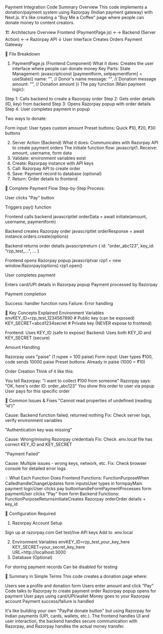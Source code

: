 Payment Integration Code Summary
Overview
This code implements a donation/payment system using Razorpay (Indian payment gateway) with Next.js. It's like creating a "Buy Me a Coffee" page where people can donate money to content creators.

🏗️ Architecture Overview
Frontend (PaymentPage.js) ←→ Backend (Server Action) ←→ Razorpay API
        ↓
   User Interface        Creates Orders        Payment Gateway

📁 File Breakdown
1. PaymentPage.js (Frontend Component)
What it does: Creates the user interface where people can donate money
Key Parts:
State Management:
javascriptconst [paymentform, setpaymentform] = useState({
    name: "",      // Donor's name
    message: "",   // Donation message
    amount: "",    // Donation amount
})
The pay function (Main payment logic):

Step 1: Calls backend to create a Razorpay order
Step 2: Gets order details (ID, key) from backend
Step 3: Opens Razorpay popup with order details
Step 4: User completes payment in popup

Two ways to donate:

Form input: User types custom amount
Preset buttons: Quick ₹10, ₹20, ₹30 buttons


2. Server Action (Backend)
What it does: Communicates with Razorpay API to create payment orders
The initiate function flow:
javascript1. Receive: amount, username, form data
2. Validate: environment variables exist
3. Create: Razorpay instance with API keys
4. Call: Razorpay API to create order
5. Save: Payment record to database (optional)
6. Return: Order details to frontend

🔄 Complete Payment Flow
Step-by-Step Process:

User clicks "Pay" button

Triggers pay() function


Frontend calls backend
javascriptlet orderData = await initiate(amount, username, paymentform)

Backend creates Razorpay order
javascriptlet orderResponse = await instance.orders.create(options)

Backend returns order details
javascriptreturn { id: "order_abc123", key_id: "rzp_test_...", ... }

Frontend opens Razorpay popup
javascriptvar rzp1 = new window.Razorpay(options)
rzp1.open()

User completes payment

Enters card/UPI details in Razorpay popup
Payment processed by Razorpay


Payment completion

Success: handler function runs
Failure: Error handling




🔑 Key Concepts Explained
Environment Variables
envKEY_ID=rzp_test_1234567890      # Public key (can be exposed)
KEY_SECRET=abcd1234secret       # Private key (NEVER expose to frontend)

Frontend: Uses KEY_ID (safe to expose)
Backend: Uses both KEY_ID and KEY_SECRET (secure)

Amount Handling

Razorpay uses "paise" (1 rupee = 100 paise)
Form input: User types ₹100, code sends 10000 paise
Preset buttons: Already in paise (1000 = ₹10)

Order Creation
Think of it like this:

You tell Razorpay: "I want to collect ₹100 from someone"
Razorpay says: "OK, here's order ID: order_abc123"
You show this order to user via popup
User pays for this specific order


🚨 Common Issues & Fixes
"Cannot read properties of undefined (reading 'id')"

Cause: Backend function failed, returned nothing
Fix: Check server logs, verify environment variables

"Authentication key was missing"

Cause: Wrong/missing Razorpay credentials
Fix: Check .env.local file has correct KEY_ID and KEY_SECRET

"Payment Failed"

Cause: Multiple issues - wrong keys, network, etc.
Fix: Check browser console for detailed error logs


💡 What Each Function Does
Frontend Functions:
FunctionPurposeWhen CalledhandleChangeUpdates form inputsUser types in formpayMain payment logicUser clicks pay buttonhandleFormPaymentProcesses form paymentUser clicks "Pay" from form
Backend Functions:
FunctionPurposeReturnsinitiateCreates Razorpay orderOrder details + key_id

🔧 Configuration Required
1. Razorpay Account Setup

Sign up at razorpay.com
Get test/live API keys
Add to .env.local

2. Environment Variables
envKEY_ID=rzp_test_your_key_here
KEY_SECRET=your_secret_key_here  
URL=http://localhost:3000
3. Database (Optional)

For storing payment records
Can be disabled for testing


🎯 Summary in Simple Terms
This code creates a donation page where:

Users see a profile and donation form
Users enter amount and click "Pay"
Code talks to Razorpay to create payment order
Razorpay popup opens for payment
User pays using card/UPI/wallet
Money goes to your Razorpay account
Payment success/failure is handled

It's like building your own "PayPal donate button" but using Razorpay for Indian payments (UPI, cards, wallets, etc.).
The frontend handles UI and user interaction, the backend handles secure communication with Razorpay, and Razorpay handles the actual money transfer.